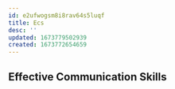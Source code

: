 ```yaml
---
id: e2ufwogsm8i8rav64s5luqf
title: Ecs
desc: ''
updated: 1673779502939
created: 1673772654659
---
```


## Effective Communication Skills
